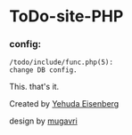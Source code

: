 # ToDo-site-PHP

### config:
    /todo/include/func.php(5):
    change DB config.

This. that's it.

Created by [Yehuda Eisenberg](https://t.me/YehudaEisenberg)

design by [mugavri](https://t.me/mugavri)